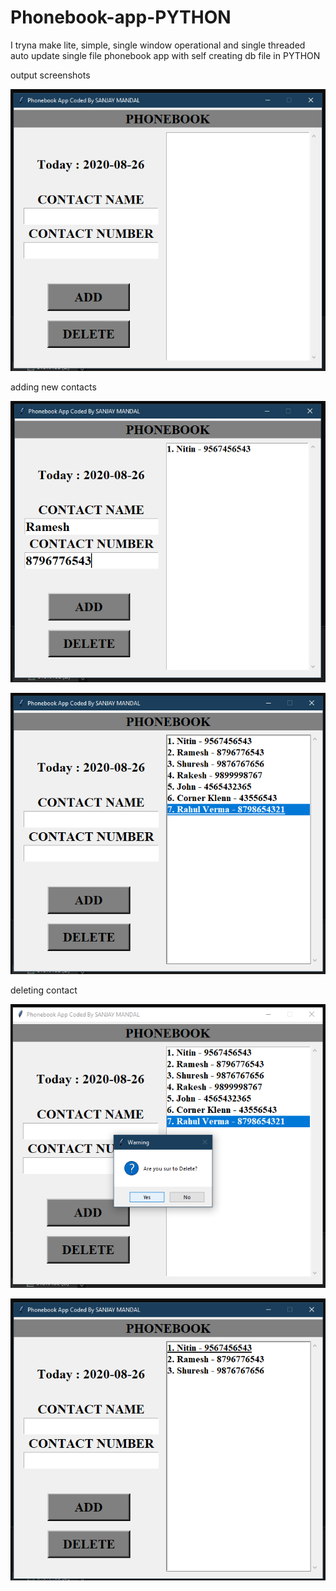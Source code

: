 # Phonebook-app-PYTHON
I tryna make lite, simple, single window operational and single threaded auto update single file phonebook app with self creating db file in PYTHON


output screenshots

![](phonebook-output-screenshots/1.png)



adding new contacts



![](phonebook-output-screenshots/2.png)



![](phonebook-output-screenshots/3.png)



deleting contact


![](phonebook-output-screenshots/4.png)



![](phonebook-output-screenshots/5.png)
